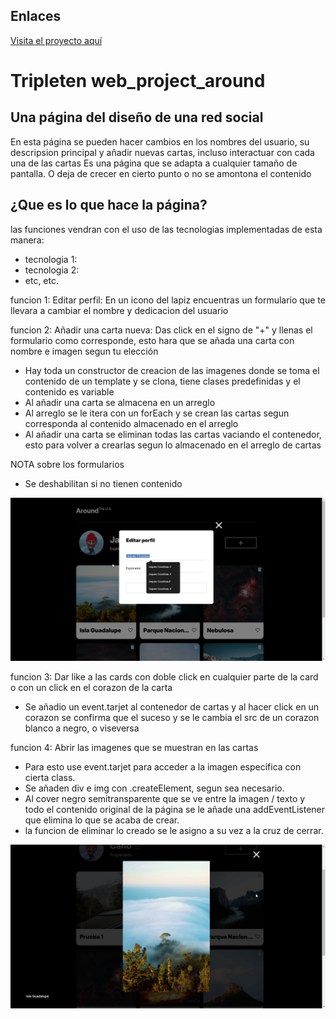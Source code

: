 ## Enlaces

[Visita el proyecto aquí](https://CarloGutierrezMau.github.io/web_project_around/)

# Tripleten web_project_around

## Una página del diseño de una red social

En esta página se pueden hacer cambios en los nombres del usuario, su descripsion principal y añadir nuevas cartas, incluso interactuar con cada una de las cartas
Es una página que se adapta a cualquier tamaño de pantalla. O deja de crecer en cierto punto o no se amontona el contenido

## ¿Que es lo que hace la página?

las funciones vendran con el uso de las tecnologias implementadas de esta manera:

- tecnologia 1:
- tecnologia 2:
- etc, etc.

funcion 1: Editar perfil: En un icono del lapiz encuentras un formulario que te llevara a cambiar el nombre y dedicacion del usuario

funcion 2: Añadir una carta nueva: Das click en el signo de "+" y llenas el formulario como corresponde, esto hara que se añada una carta con nombre e imagen segun tu elección

- Hay toda un constructor de creacion de las imagenes donde se toma el contenido de un template y se clona, tiene clases predefinidas y el contenido es variable
- Al añadir una carta se almacena en un arreglo
- Al arreglo se le itera con un forEach y se crean las cartas segun corresponda al contenido almacenado en el arreglo
- Al añadir una carta se eliminan todas las cartas vaciando el contenedor, esto para volver a crearlas segun lo almacenado en el arreglo de cartas

NOTA sobre los formularios

- Se deshabilitan si no tienen contenido

![Miralo en accion](./images/Adicion.gif)

funcion 3: Dar like a las cards con doble click en cualquier parte de la card o con un click en el corazon de la carta

- Se añadio un event.tarjet al contenedor de cartas y al hacer click en un corazon se confirma que el suceso y se le cambia el src de un corazon blanco a negro, o viseversa

funcion 4: Abrir las imagenes que se muestran en las cartas

- Para esto use event.tarjet para acceder a la imagen especifica con cierta class.
- Se añaden div e img con .createElement, segun sea necesario.
- Al cover negro semitransparente que se ve entre la imagen / texto y todo el contenido original de la página se le añade una addEventListener que elimina lo que se acaba de crear.
- la funcion de eliminar lo creado se le asigno a su vez a la cruz de cerrar.

![Mira lo que hacen](./images/Accion.gif)
